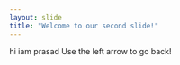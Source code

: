 ```yaml
---
layout: slide
title: "Welcome to our second slide!"
---
```

hi iam prasad
Use the left arrow to go back!
